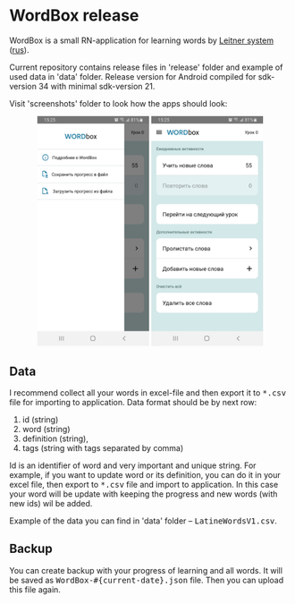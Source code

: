 # WordBox release

WordBox is a small RN-application for learning words by [Leitner system](https://en.wikipedia.org/wiki/Leitner_system) ([rus](https://ru.wikipedia.org/wiki/Система_Лейтнера)).

Current repository contains release files in 'release' folder and example of used data in 'data' folder.
Release version for Android compiled for sdk-version 34 with minimal sdk-version 21.

Visit 'screenshots' folder to look how the apps should look:

<div align="center">
    <img src="/screenshots/image1.jpg" width="200px"</img>
    <img src="/screenshots/image2.jpg" width="200px"</img>
</div>

## Data

I recommend collect all your words in excel-file and then export it to <kbd>\*.csv</kbd> file for importing to application.
Data format should be by next row:

1. id (string)
2. word (string)
3. definition (string),
4. tags (string with tags separated by comma)

Id is an identifier of word and very important and unique string. For example, if you want to update word or its definition, you can do it in your excel file, then export to <kbd>\*.csv</kbd> file and import to application. In this case your word will be update with keeping the progress and new words (with new ids) wil be added.

Example of the data you can find in 'data' folder – <kbd>LatineWordsV1.csv</kbd>.

## Backup

You can create backup with your progress of learning and all words. It will be saved as <kbd>WordBox-#{current-date}.json</kbd> file. Then you can upload this file again.
